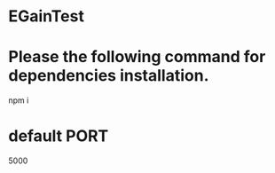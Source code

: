 # EGainTest

# Please the following command for dependencies installation.
npm i  

# default PORT
5000

